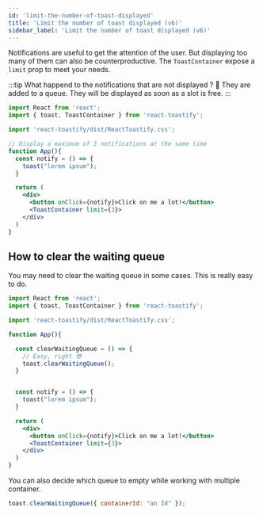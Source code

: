 ```yaml
---
id: 'limit-the-number-of-toast-displayed'
title: 'Limit the number of toast displayed (v6)'
sidebar_label: 'Limit the number of toast displayed (v6)'
---
```


Notifications are useful to get the attention of the user. But displaying too many of them can also be counterproductive.
The `ToastContainer` expose a `limit` prop to meet your needs.

:::tip What happend to the notifications that are not displayed ? 🧐
  They are added to a queue. They will be displayed as soon as a slot is free.
:::

```jsx
import React from 'react';
import { toast, ToastContainer } from 'react-toastify';

import 'react-toastify/dist/ReactToastify.css';

// Display a maximum of 3 notifications at the same time
function App(){
  const notify = () => {
    toast("lorem ipsum");
  }

  return (
    <div>
      <button onClick={notify}>Click on me a lot!</button>
      <ToastContainer limit={3}>
    </div>
  )
}
```

## How to clear the waiting queue

You may need to clear the waiting queue in some cases. This is really easy to do.

```jsx
import React from 'react';
import { toast, ToastContainer } from 'react-toastify';

import 'react-toastify/dist/ReactToastify.css';

function App(){

  const clearWaitingQueue = () => {
    // Easy, right 😎
    toast.clearWaitingQueue();
  }


  const notify = () => {
    toast("lorem ipsum");
  }

  return (
    <div>
      <button onClick={notify}>Click on me a lot!</button>
      <ToastContainer limit={3}>
    </div>
  )
}
```

You can also decide which queue to empty while working with multiple container.

```jsx
toast.clearWaitingQueue({ containerId: "an Id" });
```


